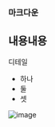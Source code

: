 ### 마크다운
내용내용
---
디테일
* 하나
* 둘
* 셋

![image](https://github.com/jmpure/mark0224/assets/63405767/c39e0e78-2b01-4dec-92c5-8db96da54885)
